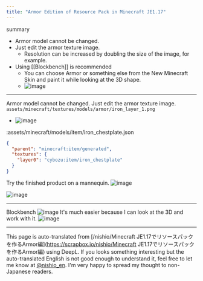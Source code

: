 ```yaml
---
title: "Armor Edition of Resource Pack in Minecraft JE1.17"
---
```


summary
- Armor model cannot be changed.
- Just edit the armor texture image.
    - Resolution can be increased by doubling the size of the image, for example.
- Using [[Blockbench]] is recommended
    - You can choose Armor or something else from the New Minecraft Skin and paint it while looking at the 3D shape.
    - ![image](https://gyazo.com/ba7daafdd8e632a6072b1fcef8f884a7/thumb/1000)
---
Armor model cannot be changed.
Just edit the armor texture image.
`assets/minecraft/textures/models/armor/iron_layer_1.png`
- ![image](https://gyazo.com/998aaf77c03ee5c76b1a6e2689568b5e/thumb/1000)

:assets/minecraft/models/item/iron_chestplate.json

```json
{
  "parent": "minecraft:item/generated",
  "textures": {
    "layer0": "cybozu:item/iron_chestplate"
  }
}
```


Try the finished product on a mannequin.
![image](https://gyazo.com/2463814b1b53125e4c9d6f94570dfac0/thumb/1000)


![image](https://gyazo.com/c0ee6689dcd495dce59d3310ae91e7c5/thumb/1000)

---
Blockbench
![image](https://gyazo.com/ba7daafdd8e632a6072b1fcef8f884a7/thumb/1000)
It's much easier because I can look at the 3D and work with it.
![image](https://gyazo.com/49b00262720f1a0afba7fbd8078fe2cc/thumb/1000)


---
This page is auto-translated from [/nishio/Minecraft JE1.17でリソースパックを作るArmor編](https://scrapbox.io/nishio/Minecraft JE1.17でリソースパックを作るArmor編) using DeepL. If you looks something interesting but the auto-translated English is not good enough to understand it, feel free to let me know at [@nishio_en](https://twitter.com/nishio_en). I'm very happy to spread my thought to non-Japanese readers.